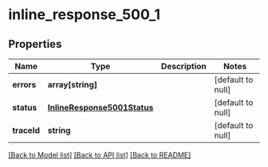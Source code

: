 # inline_response_500_1

## Properties
Name | Type | Description | Notes
------------ | ------------- | ------------- | -------------
**errors** | **array[string]** |  | [default to null]
**status** | [**InlineResponse5001Status**](InlineResponse5001Status.md) |  | [default to null]
**traceId** | **string** |  | [default to null]

[[Back to Model list]](../README.md#documentation-for-models) [[Back to API list]](../README.md#documentation-for-api-endpoints) [[Back to README]](../README.md)


